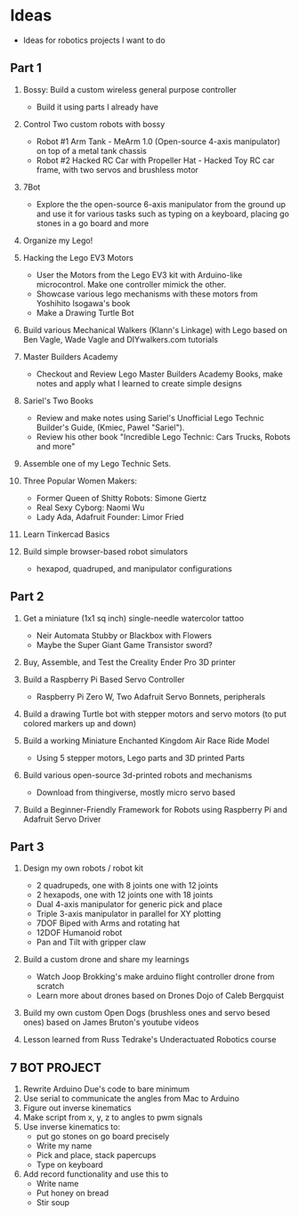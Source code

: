 # Ideas
- Ideas for robotics projects I want to do

## Part 1
1.  Bossy: Build  a custom wireless general purpose controller
    - Build it using parts I already have

2. Control Two custom robots with bossy
    - Robot #1 Arm Tank - MeArm 1.0 (Open-source 4-axis manipulator) on top of a metal tank chassis
    - Robot #2 Hacked RC Car with Propeller Hat - Hacked Toy RC car frame, with two servos and brushless motor

3. 7Bot
    - Explore the the open-source 6-axis manipulator from the ground up and use it for various tasks such as typing on a keyboard, placing go stones in a go board and more

4. Organize my Lego!

5. Hacking the Lego EV3 Motors
    - User the Motors from the Lego EV3 kit with Arduino-like microcontrol. Make one controller mimick the other.
    - Showcase various lego mechanisms with these motors from Yoshihito Isogawa's book
    - Make a Drawing Turtle Bot

6. Build various Mechanical Walkers (Klann's Linkage) with Lego based on Ben Vagle, Wade Vagle and DIYwalkers.com tutorials

7. Master Builders Academy
    - Checkout and Review Lego Master Builders Academy Books, make notes and apply what I learned to create simple designs

8. Sariel's Two Books
    - Review and make notes using Sariel's Unofficial Lego Technic Builder's Guide,
(Kmiec, Pawel "Sariel").
    - Review his other book "Incredible Lego Technic: Cars Trucks, Robots and more"

9. Assemble one of my Lego Technic Sets.

10. Three Popular Women Makers:
    - Former Queen of Shitty Robots: Simone Giertz
    - Real Sexy Cyborg: Naomi Wu
    - Lady Ada, Adafruit Founder: Limor Fried

11. Learn Tinkercad Basics

12. Build simple browser-based robot simulators
    - hexapod, quadruped, and manipulator configurations

## Part 2

1. Get a miniature (1x1 sq inch) single-needle watercolor tattoo
    - Neir Automata Stubby or Blackbox with Flowers
    - Maybe the Super Giant Game Transistor sword?

2. Buy, Assemble, and Test the Creality Ender Pro 3D printer

3. Build a Raspberry Pi Based Servo Controller
    - Raspberry Pi Zero W, Two Adafruit Servo Bonnets, peripherals

4. Build a drawing Turtle bot with stepper motors and servo motors (to put colored markers up and down)

5. Build a working Miniature Enchanted Kingdom Air Race Ride Model
    - Using 5 stepper motors, Lego parts and 3D printed Parts

6. Build various open-source 3d-printed robots and mechanisms
    - Download from thingiverse, mostly micro servo based

7. Build a Beginner-Friendly Framework for Robots using Raspberry Pi and Adafruit Servo Driver

## Part 3

1. Design my own robots / robot kit
    - 2 quadrupeds, one with 8 joints one with 12 joints
    - 2 hexapods, one with 12 joints one with 18 joints
    - Dual 4-axis manipulator for generic pick and place
    - Triple 3-axis manipulator in parallel for XY plotting
    - 7DOF Biped with Arms and rotating hat
    - 12DOF Humanoid robot
    - Pan and Tilt with gripper claw

2. Build a custom drone and share my learnings
    - Watch Joop Brokking's make arduino flight controller drone from scratch
    - Learn more about drones based on Drones Dojo of Caleb Bergquist

3. Build my own custom Open Dogs (brushless ones and servo besed ones) based on James Bruton's youtube videos

4. Lesson learned from Russ Tedrake's Underactuated Robotics course



## 7 BOT PROJECT
1. Rewrite Arduino Due's code to bare minimum
2. Use serial to communicate the angles from Mac to Arduino
3. Figure out inverse kinematics
4. Make script from x, y, z to angles to pwm signals
5. Use inverse kinematics to:
    - put go stones on go board precisely
    - Write my name
    - Pick and place, stack papercups
    - Type on keyboard
6. Add record functionality and use this to
    - Write name
    - Put honey on bread
    - Stir soup

